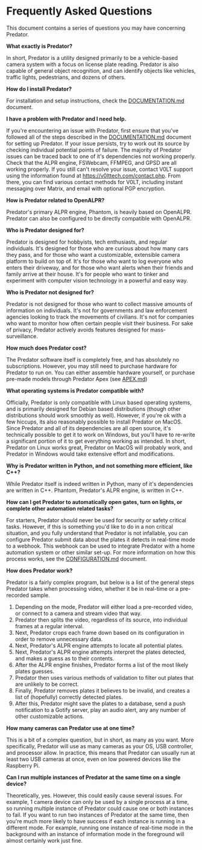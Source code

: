 # Frequently Asked Questions

This document contains a series of questions you may have concerning Predator.


**What exactly is Predator?**

In short, Predator is a utility designed primarily to be a vehicle-based camera system with a focus on license plate reading. Predator is also capable of general object recognition, and can identify objects like vehicles, traffic lights, pedestrians, and dozens of others.


**How do I install Predator?**

For installation and setup instructions, check the [DOCUMENTATION.md](DOCUMENTATION.md) document.


**I have a problem with Predator and I need help.**

If you're encountering an issue with Predator, first ensure that you've followed all of the steps described in the [DOCUMENTATION.md](DOCUMENTATION.md) document for setting up Predator. If your issue persists, try to work out its source by checking individual potential points of failure. The majority of Predator issues can be traced back to one of it's dependencies not working properly. Check that the ALPR engine, FSWebcam, FFMPEG, and GPSD are all working properly. If you still can't resolve your issue, contact V0LT support using the information found at <https://v0lttech.com/contact.php>. From there, you can find various contact methods for V0LT, including instant messaging over Matrix, and email with optional PGP encryption.


**How is Predator related to OpenALPR?**

Predator's primary ALPR engine, Phantom, is heavily based on OpenALPR. Predator can also be configured to be directly compatible with OpenALPR.


**Who is Predator designed for?**

Predator is designed for hobbyists, tech enthusiasts, and regular individuals. It's designed for those who are curious about how many cars they pass, and for those who want a customizable, extensible camera platform to build on top of. It's for those who want to log everyone who enters their driveway, and for those who want alerts when their friends and family arrive at their house. It's for people who want to tinker and experiment with computer vision technology in a powerful and easy way.


**Who is Predator not designed for?**

Predator is not designed for those who want to collect massive amounts of information on individuals. It's not for governments and law enforcement agencies looking to track the movements of civilians. It's not for companies who want to monitor how often certain people visit their business. For sake of privacy, Predator actively avoids features designed for mass-surveillance.


**How much does Predator cost?**

The Predator software itself is completely free, and has absolutely no subscriptions. However, you may still need to purchase hardware for Predator to run on. You can either assemble hardware yourself, or purchase pre-made models through Predator Apex (see [APEX.md](APEX.md))


**What operating systems is Predator compatible with?**

Officially, Predator is only compatible with Linux based operating systems, and is primarily designed for Debian based distributions (though other distributions should work smoothly as well). However, if you're ok with a few hiccups, its also reasonably possible to install Predator on MacOS. Since Predator and all of its dependencies are all open source, it's technically possible to get it to work on Windows, but you'll have to re-write a significant portion of it to get everything working as intended. In short, Predator on Linux works great, Predator on MacOS will probably work, and Predator in Windows would take extensive effort and modifications.


**Why is Predator written in Python, and not something more efficient, like C++?**

While Predator itself is indeed written in Python, many of it's dependencies are written in C++. Phantom, Predator's ALPR engine, is written in C++.


**How can I get Predator to automatically open gates, turn on lights, or complete other automation related tasks?**

For starters, Predator should never be used for security or safety critical tasks. However, if this is something you'd like to do in a non critical situation, and you fully understand that Predator is not infallable, you can configure Predator submit data about the plates it detects in real-time mode to a webhook. This webhook can be used to integrate Predator with a home automation system or other similar set-up. For more information on how this process works, see the [CONFIGURATION.md](CONFIGURATION.md) document.


**How does Predator work?**

Predator is a fairly complex program, but below is a list of the general steps Predator takes when processing video, whether it be in real-time or a pre-recorded sample.

1. Depending on the mode, Predator will either load a pre-recorded video, or connect to a camera and stream video that way.
2. Predator then splits the video, regardless of its source, into individual frames at a regular interval.
3. Next, Predator crops each frame down based on its configuration in order to remove unnecessary data.
4. Next, Predator's ALPR engine attempts to locate all potential plates.
5. Next, Predator's ALPR engine attempts interpret the plates detected, and makes a guess as to their contents.
6. After the ALPR engine finishes, Predator forms a list of the most likely plates guesses.
7. Predator then uses various methods of validation to filter out plates that are unlikely to be correct.
8. Finally, Predator removes plates it believes to be invalid, and creates a list of (hopefully) correctly detected plates.
9. After this, Predator might save the plates to a database, send a push notification to a Gotify server, play an audio alert, any any number of other customizable actions.


**How many cameras can Predator use at one time?**

This is a bit of a complex question, but in short, as many as you want. More specifically, Predator will use as many cameras as your OS, USB controller, and processor allow. In practice, this means that Predator can usually run at least two USB cameras at once, even on low powered devices like the Raspberry Pi.


**Can I run multiple instances of Predator at the same time on a single device?**

Theoretically, yes. However, this could easily cause several issues. For example, 1 camera device can only be used by a single process at a time, so running multiple instance of Predator could cause one or both instances to fail. If you want to run two instances of Predator at the same time, then you're much more likely to have success if each instance is running in a different mode. For example, running one instance of real-time mode in the background with an instance of information mode in the foreground will almost certainly work just fine.
